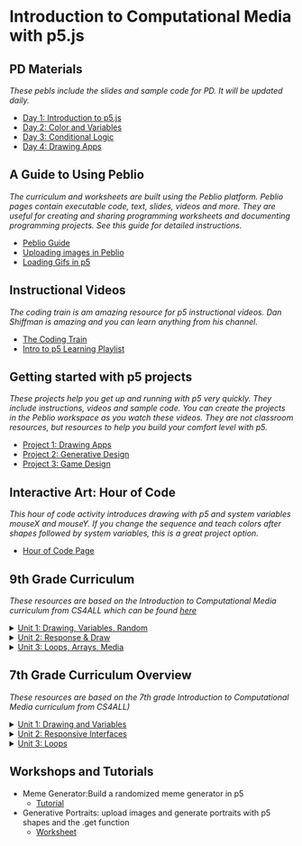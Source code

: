 # Introduction to Computational Media with p5.js

## PD Materials  
_These pebls include the slides and sample code for PD. It will be updated daily._

- [Day 1: Introduction to p5.js](https://demo.peblio.co/pebl/8t-FKyTrt)
- [Day 2: Color and Variables](https://demo.peblio.co/pebl/vQCwSkYkb)
- [Day 3: Conditional Logic](https://demo.peblio.co/pebl/boz18lM_7)
- [Day 4: Drawing Apps](https://demo.peblio.co/pebl/Ag6iO6zQk)

## A Guide to Using Peblio 
_The curriculum and worksheets are built using the Peblio platform. Peblio pages contain executable code, text, slides, videos and more. They are useful for creating and sharing programming worksheets and documenting programming projects. See this guide for detailed instructions._
- [Peblio Guide](https://demo.peblio.co/pebl/XeJAt6pVQ)
- [Uploading images in Peblio](https://demo.peblio.co/pebl/5qrWMaoi6)
- [Loading Gifs in p5](https://demo.peblio.co/pebl/b6F-rrWDF)

## Instructional Videos 
_The coding train is am amazing resource for p5 instructional videos. Dan Shiffman is amazing and you can learn anything from his channel._

- [The Coding Train](https://www.youtube.com/playlist?list=PLRqwX-V7Uu6Zy51Q-x9tMWIv9cueOFTFA)
- [Intro to p5 Learning Playlist](https://www.youtube.com/playlist?list=PLRqwX-V7Uu6Zy51Q-x9tMWIv9cueOFTFA)


## Getting started with p5 projects 
_These projects help you get up and running with p5 very quickly. They include instructions, videos and sample code. You can create the projects in the Peblio workspace as you watch these videos. They are not classroom resources, but resources to help you build your comfort level with p5._

- [Project 1: Drawing Apps](https://demo.peblio.co/pebl/Muth86erj)
- [Project 2: Generative Design](https://demo.peblio.co/pebl/xtShIBrtc)
- [Project 3: Game Design](https://demo.peblio.co/pebl/oqwx-4Zz7)

## Interactive Art: Hour of Code
_This hour of code activity introduces drawing with p5 and system variables mouseX and mouseY. If you change the sequence and teach colors after shapes followed by system variables, this is a great project option._
- [Hour of Code Page](https://www.peblio.co/hour-of-code)


## 9th Grade Curriculum  
 _These resources are based on the Introduction to Computational Media curriculum from CS4ALL which can be found [here](https://nycdoe-cs4all.github.io/index.html)_

<details><summary><a href="https://demo.peblio.co/profile/CS4ALL/folder/rkzenSqzN">Unit 1: Drawing, Variables, Random</a></summary><br>
  
- [Unit Overview](https://demo.peblio.co/pebl/KrE5DRXmW)

- [Topic 1: Grayscale Drawings](https://demo.peblio.co/profile/CS4ALL/folder/rJ6du6UfN)
  - [1.1: p5 Introduction](https://demo.peblio.co/profile/CS4ALL/folder/HkW5Vy_yH)
    - [Lesson Plan](https://demo.peblio.co/pebl/yR6_Zr4tD)
    - [Robot Worksheet](https://drive.google.com/file/d/1npDydYLTug3cDlfWjlijgH9ci-AcpdBV/view)
  - [1.2: Line Functions and Parameters](https://demo.peblio.co/profile/CS4ALL/folder/BJssV1uJB)
    - [Lesson Plan](https://demo.peblio.co/pebl/WjYpgWncc)
    - [Worksheet](https://demo.peblio.co/pebl/scRbvpIi3)
    - [Peblio Guide](https://demo.peblio.co/pebl/0W69aS64f)
    - [p5 Web Editor Guide](https://demo.peblio.co/pebl/w29xUZXfs)
  - [1.3: Rectangles, Ellipses, and Layering](https://demo.peblio.co/profile/CS4ALL/folder/HkupEkOJH)
    - [Lesson Plan](https://demo.peblio.co/pebl/7R-imgJ67)
    - [Worksheet](https://demo.peblio.co/pebl/YSue13I5l)
    - [Presentation Pebl](https://demo.peblio.co/pebl/ceeF3_kRm)
  - [1.4: Various Shapes, StrokeWeight, Fill](https://demo.peblio.co/profile/CS4ALL/folder/HyfkHydkH)
    - [Lesson Plan](https://demo.peblio.co/pebl/QsLzibyYu)
    - [Worksheet](https://demo.peblio.co/pebl/nFSwt9oKz)
  - [1.5 Mini Project- Taijutu Symbol](https://demo.peblio.co/profile/CS4ALL/folder/rk-bB1ukB)
    - [Lesson Plan](https://demo.peblio.co/pebl/6KegNoOJk)
    - [Worksheet](https://demo.peblio.co/pebl/NWOYrmgcE)   
    
- [Topic 2: Make it Vary](https://demo.peblio.co/profile/CS4ALL/folder/r1cY_pLME) 
  - [2.1: Intro to Variables: System Variables](https://demo.peblio.co/profile/CS4ALL/folder/HkgC7lFlS)
    - [Lesson Plan](https://demo.peblio.co/pebl/C3xYs1e-Y)
    - [Worksheet](https://demo.peblio.co/pebl/W1gi5Y6Ba)   
  - [2.2: Custom Variables ](https://demo.peblio.co/profile/CS4ALL/folder/ryOgNxYxr)
    - [Lesson Plan](https://demo.peblio.co/pebl/eSDHxd2Px)
    - [Worksheet](https://demo.peblio.co/pebl/qcd8ImdL-) 
  - [2.3: Random](https://demo.peblio.co/profile/CS4ALL/folder/B11G4gKxS)
    - [Lesson Plan](https://demo.peblio.co/pebl/Ak-VNgHY1)
    - [Worksheet](https://demo.peblio.co/pebl/FaVuy7DS_)  
  - [2.4: Mini Project: Emojis](https://demo.peblio.co/profile/CS4ALL/folder/BktXNeKlH)
    - [Lesson Plan](https://demo.peblio.co/pebl/nqg0ssqkX)
    - [Worksheet](https://demo.peblio.co/pebl/hx0crRYYG)  

- [Topic 3: Make it Colorful](https://demo.peblio.co/profile/CS4ALL/folder/B1ZtOTUM4)
  - [3.1: Intro to Color](https://demo.peblio.co/profile/CS4ALL/folder/H1c_acmbB)
    - [Lesson Plan](https://demo.peblio.co/pebl/zP5hWCUXI)
    - [Worksheet](https://demo.peblio.co/pebl/YQ-HFIWT8)   
  - [3.2: RGB vs HSB colorMode](https://demo.peblio.co/profile/CS4ALL/folder/rkZcTcmZr)
    - [Lesson Plan](https://demo.peblio.co/pebl/5YIJMLA7e)
    - [Worksheet](https://demo.peblio.co/pebl/ks5Wai1zi) 
  - [3.3: Color Palettes and Design](https://demo.peblio.co/profile/CS4ALL/folder/BJIja9Qbr)
    - [Lesson Plan](https://demo.peblio.co/pebl/KYYAxZyar)
    - [Worksheet](https://demo.peblio.co/pebl/qRw9rWGcr)  
    
  - [Final Project]( https://demo.peblio.co/profile/CS4ALL/folder/BkkY7_cG4)
  
  </details>

<details><summary><a href="https://demo.peblio.co/profile/CS4ALL/folder/B1mL8C2Q4">Unit 2: Response & Draw</a></summary><br>
 
- [Unit Overview](https://demo.peblio.co/pebl/3Q8q8S6p3)

- [Topic 1: Draw with Mouse 1.1 Conditionals and If Statements](https://demo.peblio.co/profile/CS4ALL/folder/rJHY8C3XE)
  - [1.1 Conditionals and IF Statements](https://demo.peblio.co/dashboard/CS4ALL/folder/H1TzvT4WH)
    - [Lesson Plan](https://demo.peblio.co/pebl/0Mb8qqN7X)
    - [Worksheet](https://demo.peblio.co/pebl/bLT2d4dHU)
  - [1.2 Conditionals and If, Else If, Else Statements](https://demo.peblio.co/profile/CS4ALL/folder/H1CmSAEbH)
    - [Lesson Plan](https://demo.peblio.co/pebl/qwW7C-h3E)
    - [Worksheet: If else](https://demo.peblio.co/pebl/vgrgvg9x9)
    - [Worksheet: Traffic light challenge](https://demo.peblio.co/pebl/yb6SsmXCM)
  - [1.3 Logical Operators AND and OR](https://demo.peblio.co/profile/CS4ALL/folder/HJe03AEbS)
    - [Lesson Plan](https://demo.peblio.co/pebl/dYNZPsB0h)
    - [Worksheet](https://demo.peblio.co/pebl/ugOMyD8SK)    
  - [1.4: Draw with a mouse](https://demo.peblio.co/profile/CS4ALL/folder/HkxSNbHbB)
    - [Lesson Plan](https://demo.peblio.co/pebl/NOGaWnInt)
    - [Worksheet](https://demo.peblio.co/pebl/ilJCpsv9H)
  - [1.5: The Map Function](https://demo.peblio.co/profile/CS4ALL/folder/SkzPEZHbS)
    - [Lesson Plan](https://demo.peblio.co/pebl/ePeeWGiSt)
    - [Worksheet](https://demo.peblio.co/pebl/GoXmjjifS)
    
- [Topic 2: Hover and Click on Things](https://demo.peblio.co/profile/CS4ALL/folder/Hkqk1fmVN)
  - [2.1: Hover and Conditional Statements](https://demo.peblio.co/profile/CS4ALL/folder/Bk6MrJRZr)
    - [Lesson Plan](https://demo.peblio.co/pebl/cag17i8tY)
    - [Worksheet]()
  - [2.2: Rectangles and Clicks](https://demo.peblio.co/profile/CS4ALL/folder/SJkVH10br)
    - [Lesson Plan](https://demo.peblio.co/pebl/6CAL0F6HR)
    - [Worksheet]()
  - [2.3: Mini Project: Light Switch Game](https://demo.peblio.co/profile/CS4ALL/folder/HyWHHkRWr)
    - [Lesson Plan](https://demo.peblio.co/pebl/JmmZsUUQf)
    - [Worksheet]()
    
- [Topic 3: Press Keys](https://demo.peblio.co/profile/CS4ALL/folder/H1gekM74E)
  - [3.1: Key Presses and Conditionals](https://demo.peblio.co/profile/CS4ALL/folder/HyT4Uk0-H)
    - [Lesson Plan](https://demo.peblio.co/pebl/-YC928BR6)
    - [Worksheet]()
    
- [Final Project](https://demo.peblio.co/profile/CS4ALL/folder/BJchChV-r)
    - [Lesson Plan](https://demo.peblio.co/pebl/xFOeADwoL)
    - [Worksheet]()

</details>

<details><summary><a href="https://demo.peblio.co/dashboard/CS4ALL/folder/ry7OAk22N">Unit 3: Loops, Arrays, Media</a></summary><br>

- [Topic 1: Loops](https://demo.peblio.co/profile/CS4ALL/folder/rkKlPplpN)
  - [1.1: While Loops](https://demo.peblio.co/profile/CS4ALL/folder/ByzQgXp-r)
    - [Lesson Plan](https://demo.peblio.co/pebl/Ia3_bZu7M)
    - [Worksheet](https://demo.peblio.co/pebl/NAC0z8n0t)
  - [1.2: For Loops I](https://demo.peblio.co/profile/CS4ALL/folder/BkmExXTbB)
    - [Lesson Plan](https://demo.peblio.co/pebl/pIzNh9ZBI)
    - [Worksheet](https://demo.peblio.co/pebl/3oh4VZjXC)
  - [1.3: For Loops II](https://demo.peblio.co/profile/CS4ALL/folder/SyPrgQ6-r)
    - [Lesson Plan](https://demo.peblio.co/pebl/ja5FnI8XA)
    - [Worksheet](https://demo.peblio.co/pebl/VVHSu79Yu)
  - [1.4: Variation in For Loops](https://demo.peblio.co/profile/CS4ALL/folder/SJs8eQaZS)
    - [Lesson Plan](https://demo.peblio.co/pebl/Sp4zpr4hr)
    - [Worksheet](https://demo.peblio.co/pebl/D4oE0bkPk)
  - [1.5: Nested For Loops](https://demo.peblio.co/profile/CS4ALL/folder/rJGOgQaWS)
    - [Lesson Plan](https://demo.peblio.co/pebl/2i41We1oc)
    - [Worksheet](https://demo.peblio.co/pebl/k_nw1Y_MD)
  - [1.6: Mini Project: Wallpaper](https://demo.peblio.co/profile/CS4ALL/folder/B1KKgm6ZH)
    - [Lesson Plan](https://demo.peblio.co/pebl/oP8o2mTsh)
    - [Project Template](https://demo.peblio.co/pebl/fPElZ0m2I)

</details>

## 7th Grade Curriculum Overview 
 _These resources are based on the 7th grade Introduction to Computational Media curriculum from CS4ALL)_
 
 <details><summary><a href="https://demo.peblio.co/profile/CS4ALL/folder/S1RrJFBWS">Unit 1: Drawing and Variables</a></summary><br>
  
- [Unit Overview](https://demo.peblio.co/pebl/QQyClRHxW)
- [LA 1: Intro to p5](https://demo.peblio.co/profile/CS4ALL/folder/Ska33Ao-B)
  - [Lesson Plan](https://demo.peblio.co/pebl/OLR0YHgpL)
- [LA 2: Basic Shapes](https://demo.peblio.co/profile/CS4ALL/folder/ryXkaAoWB)
  - [Lesson Plan](https://demo.peblio.co/pebl/OLR0YHgpL)
- [LA 3: Create a Grayscale and RGB Drawing](https://demo.peblio.co/profile/CS4ALL/folder/rJKb6CoWB)
  - [Lesson Plan](https://demo.peblio.co/pebl/BCEMGeXcPM)
- [LA 4: Built in Variables: Width and Height](https://demo.peblio.co/profile/CS4ALL/folder/rJPETRsZB)
  - [Lesson Plan](https://demo.peblio.co/pebl/L-ZZ5_-Aa)
- [LA 5: Draw a character: Complex Shapes](https://demo.peblio.co/profile/CS4ALL/folder/BkGITCo-S)
  - [Lesson Plan](https://demo.peblio.co/pebl/fUx-p_YHG)
- [LA 6: Built in Variables: mouseX, mouseY](https://demo.peblio.co/profile/CS4ALL/folder/Hy3vaRo-r)
  - [Lesson Plan](https://demo.peblio.co/pebl/k51b7kCiY)
- [LA 7: Custom Variables](https://demo.peblio.co/profile/CS4ALL/folder/r1QqpCoZr)
  - [Lesson Plan](https://demo.peblio.co/pebl/CLVWeL2lO)
- [LA 8: Final Project: Emoji Design](https://demo.peblio.co/profile/CS4ALL/folder/rkEjp0jbH)
  - [Lesson Plan](https://demo.peblio.co/pebl/nGC36rs3t)


</details>

 <details><summary><a href="https://demo.peblio.co/profile/CS4ALL/folder/S1RrJFBWS">Unit 2: Responsive Interfaces</a></summary><br>
  
- [Unit Overview](https://demo.peblio.co/pebl/QTvgh4tcZ)
- [LA 1: Conditional Statements](https://demo.peblio.co/profile/CS4ALL/folder/By3W1khWB)
  - [Lesson Plan](https://demo.peblio.co/pebl/33f1O25-C)
- [LA 2:Else and Else if](https://demo.peblio.co/profile/CS4ALL/folder/rJEEyJhZS)
  - [Lesson Plan](https://demo.peblio.co/pebl/BDIOrU7pO)
- [LA 3: Logical Operators ](https://demo.peblio.co/profile/CS4ALL/folder/BkKSy1nZS)
  - [Lesson Plan](https://demo.peblio.co/pebl/GhjmpYAu5)
- [LA 4: Draw with the mouse](https://demo.peblio.co/profile/CS4ALL/folder/ryewJk2WH)
  - [Lesson Plan](https://demo.peblio.co/pebl/NaPcwNdNM)
- [LA 5: Event Handlers](https://demo.peblio.co/profile/CS4ALL/folder/SyJKJy3br)
  - [Lesson Plan](https://demo.peblio.co/pebl/CYdL9UXAO)
- [LA 6: Wrapping Conditionals](https://demo.peblio.co/profile/CS4ALL/folder/rkMqy1nWr)
  - [Lesson Plan](https://demo.peblio.co/pebl/lPugMrBTJ)
- [LA 7: Custom Color Variables](https://demo.peblio.co/profile/CS4ALL/folder/rywsJynbS)
  - [Lesson Plan](https://demo.peblio.co/pebl/Gc2yBgJtf)
- [LA 8: mousePressed Functions](https://demo.peblio.co/profile/CS4ALL/folder/Skk6yJ2Wr)
  - [Lesson Plan](https://demo.peblio.co/pebl/I4Hk1f7tA)
- [LA 9: Create Buttons](https://demo.peblio.co/profile/CS4ALL/folder/BkG1ey3Zr)
  - [Lesson Plan](https://demo.peblio.co/pebl/fq-RjmdTA)
- [LA 10: Mapping Values](https://demo.peblio.co/profile/CS4ALL/folder/S1wxly3bH)
  - [Lesson Plan](https://demo.peblio.co/pebl/klzQ-N45h) 
- [LA 11: Final Project: Button Game](https://demo.peblio.co/profile/CS4ALL/folder/HJ7Mgyn-B)
  - [Lesson Plan](https://demo.peblio.co/pebl/CMg0t30Ha) 
 
</details>


<details><summary><a href="https://demo.peblio.co/profile/CS4ALL/folder/S1RrJFBWS">Unit 3: Loops</a></summary><br>
  
- [Unit Overview](https://demo.peblio.co/pebl/_xUyTGy_m)
- [LA 1: Repetition (While Loops)](https://demo.peblio.co/pebl/-8fraVr6X)
  - [Lesson Plan](https://demo.peblio.co/pebl/33f1O25-C)
- [LA 2:Repetition (For Loops)](https://demo.peblio.co/profile/CS4ALL/folder/BJCj-JnWr)
  - [Lesson Plan](https://demo.peblio.co/pebl/Il7FgGxT7)
- [LA 3: Repetition (Columns and Rows) ](https://demo.peblio.co/profile/CS4ALL/folder/rkeAWyhbr)
  - [Lesson Plan](https://demo.peblio.co/pebl/MDVWtmw18)
- [LA 4: Variation in For Loops](https://demo.peblio.co/profile/CS4ALL/folder/BJ6efy3-r)
  - [Lesson Plan](https://demo.peblio.co/pebl/9m51_kF7m)
- [LA 5: Nested For Loops](https://demo.peblio.co/profile/CS4ALL/folder/SyIMMJ3bS)
  - [Lesson Plan](https://demo.peblio.co/pebl/cdppotN9H)
- [LA 6: Final Project: Wallpaper Design](https://demo.peblio.co/profile/CS4ALL/folder/rkPXz12-S)
  - [Lesson Plan](https://demo.peblio.co/pebl/jPfLbagnl)
 
</details>

## Workshops and Tutorials  
- Meme Generator:Build a randomized meme generator in p5
  - [Tutorial](https://demo.peblio.co/pebl/qsH5OOeV3)
- Generative Portraits: upload images and generate portraits with p5 shapes and the .get function
  - [Worksheet](https://demo.peblio.co/pebl/c3fUnHI9v)
